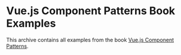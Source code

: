 # Vue.js Component Patterns Book Examples

This archive contains all examples from the book [Vue.js Component Patterns](https://vuejs-component-patterns.com).